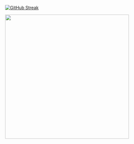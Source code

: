[![GitHub Streak](https://github-readme-streak-stats.herokuapp.com?user=x86byte&theme=onedark-duo&hide_border=true&border_radius=5&short_numbers=true&date_format=j%2Fn%5B%2FY%5D)](https://git.io/streak-stats)

<img src="https://github-readme-stats.vercel.app/api?username=x86byte&show_icons=true&theme=ADD_THEME_HERE" width="400">
